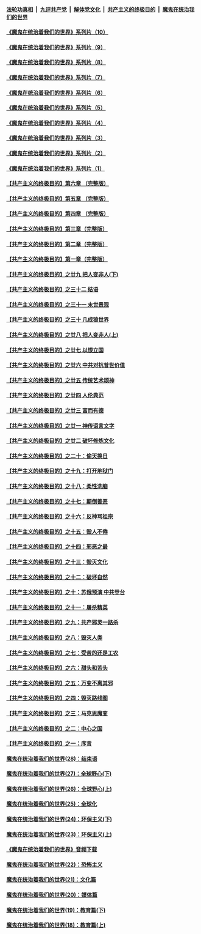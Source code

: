 ####  [法轮功真相](../../../../basic/blob/master/README.md?t=09032202) &nbsp;|&nbsp; [九评共产党](../../../../9ping.md/blob/master/README.md?t=09032202) &nbsp;|&nbsp; [解体党文化](../../../../jtdwh.md/blob/master/README.md?t=09032202)  &nbsp;|&nbsp; [共产主义的终极目的](../../../../gczydzjmd.md/blob/master/README.md?t=09032202) &nbsp;|&nbsp; [魔鬼在统治我们的世界](../../../../mgztzwmdsj.md/blob/master/README.md?t=09032202) 

#### [《魔鬼在统治着我们的世界》系列片（10）](../pages/nsc422/n12292670.md?t=09032202) 

#### [《魔鬼在统治着我们的世界》系列片（9）](../pages/nsc422/n12290859.md?t=09032202) 

#### [《魔鬼在统治着我们的世界》系列片（8）](../pages/nsc422/n12287445.md?t=09032202) 

#### [《魔鬼在统治着我们的世界》系列片（7）](../pages/nsc422/n12283425.md?t=09032202) 

#### [《魔鬼在统治着我们的世界》系列片（6）](../pages/nsc422/n12282314.md?t=09032202) 

#### [《魔鬼在统治着我们的世界》系列片（5）](../pages/nsc422/n12281419.md?t=09032202) 

#### [《魔鬼在统治着我们的世界》系列片（4）](../pages/nsc422/n12274024.md?t=09032202) 

#### [《魔鬼在统治着我们的世界》系列片（3）](../pages/nsc422/n12271322.md?t=09032202) 

#### [《魔鬼在统治着我们的世界》系列片（2）](../pages/nsc422/n12269049.md?t=09032202) 

#### [《魔鬼在统治着我们的世界》系列片（1）](../pages/nsc422/n12267575.md?t=09032202) 

#### [【共产主义的终极目的】第六章 （完整版）](../pages/nsc422/n11428913.md?t=09032202) 

#### [【共产主义的终极目的】第五章 （完整版）](../pages/nsc422/n11428912.md?t=09032202) 

#### [【共产主义的终极目的】第四章 （完整版）](../pages/nsc422/n11428907.md?t=09032202) 

#### [【共产主义的终极目的】第三章（完整版）](../pages/nsc422/n11428848.md?t=09032202) 

#### [【共产主义的终极目的】第二章（完整版）](../pages/nsc422/n11428831.md?t=09032202) 

#### [【共产主义的终极目的】第一章（完整版）](../pages/nsc422/n11417651.md?t=09032202) 

#### [【共产主义的终极目的】之廿九 把人变非人(下)](../pages/nsc422/n11344140.md?t=09032202) 

#### [【共产主义的终极目的】之三十二 结语](../pages/nsc422/n11360535.md?t=09032202) 

#### [【共产主义的终极目的】之三十一 末世景观](../pages/nsc422/n11351129.md?t=09032202) 

#### [【共产主义的终极目的】之三十 几成狼世界](../pages/nsc422/n11348280.md?t=09032202) 

#### [【共产主义的终极目的】之廿八 把人变非人(上)](../pages/nsc422/n11340492.md?t=09032202) 

#### [【共产主义的终极目的】之廿七 以恨立国](../pages/nsc422/n11336944.md?t=09032202) 

#### [【共产主义的终极目的】之廿六 中共对抗普世价值](../pages/nsc422/n11324785.md?t=09032202) 

#### [【共产主义的终极目的】之廿五 传统艺术颂神](../pages/nsc422/n11296396.md?t=09032202) 

#### [【共产主义的终极目的】之廿四 人伦典范](../pages/nsc422/n11296397.md?t=09032202) 

#### [【共产主义的终极目的】之廿三 富而有德](../pages/nsc422/n11283598.md?t=09032202) 

#### [【共产主义的终极目的】之廿一 神传语言文字](../pages/nsc422/n11263265.md?t=09032202) 

#### [【共产主义的终极目的】之廿二 破坏修炼文化](../pages/nsc422/n11245728.md?t=09032202) 

#### [【共产主义的终极目的】之二十：偷天换日](../pages/nsc422/n11238846.md?t=09032202) 

#### [【共产主义的终极目的】之十九：打开地狱门](../pages/nsc422/n11206376.md?t=09032202) 

#### [【共产主义的终极目的】之十八：柔性洗脑](../pages/nsc422/n11199994.md?t=09032202) 

#### [【共产主义的终极目的】之十七：颠倒善恶](../pages/nsc422/n11179782.md?t=09032202) 

#### [【共产主义的终极目的】之十六：反神骂祖宗](../pages/nsc422/n11166798.md?t=09032202) 

#### [【共产主义的终极目的】之十五：毁人不倦](../pages/nsc422/n11166792.md?t=09032202) 

#### [【共产主义的终极目的】之十四：邪恶之最](../pages/nsc422/n11150249.md?t=09032202) 

#### [【共产主义的终极目的】之十三：毁灭文化](../pages/nsc422/n11135227.md?t=09032202) 

#### [【共产主义的终极目的】之十二：破坏自然](../pages/nsc422/n11135214.md?t=09032202) 

#### [【共产主义的终极目的】之十：苏俄预演 中共登台](../pages/nsc422/n11118424.md?t=09032202) 

#### [【共产主义的终极目的】之十一：屠杀精英](../pages/nsc422/n11118442.md?t=09032202) 

#### [【共产主义的终极目的】之九：共产邪灵一路杀](../pages/nsc422/n11114139.md?t=09032202) 

#### [【共产主义的终极目的】之八：毁灭人类](../pages/nsc422/n11108503.md?t=09032202) 

#### [【共产主义的终极目的】之七：受苦的还是工农](../pages/nsc422/n11101809.md?t=09032202) 

#### [【共产主义的终极目的】之六：甜头和苦头](../pages/nsc422/n11096971.md?t=09032202) 

#### [【共产主义的终极目的】之五：万变不离其邪](../pages/nsc422/n11091285.md?t=09032202) 

#### [【共产主义的终极目的】之四：毁灭路线图](../pages/nsc422/n11086284.md?t=09032202) 

#### [【共产主义的终极目的】之三：马克思魔变](../pages/nsc422/n11061941.md?t=09032202) 

#### [【共产主义的终极目的】之二：中心之国](../pages/nsc422/n11047728.md?t=09032202) 

#### [【共产主义的终极目的】之一：序言](../pages/nsc422/n11086077.md?t=09032202) 

#### [魔鬼在统治着我们的世界(28)：结束语](../pages/nsc422/n10936246.md?t=09032202) 

#### [魔鬼在统治着我们的世界(27)：全球野心(下)](../pages/nsc422/n10928319.md?t=09032202) 

#### [魔鬼在统治着我们的世界(26)：全球野心(上)](../pages/nsc422/n10900318.md?t=09032202) 

#### [魔鬼在统治着我们的世界(25)：全球化](../pages/nsc422/n10788205.md?t=09032202) 

#### [魔鬼在统治着我们的世界(24)：环保主义(下)](../pages/nsc422/n10695307.md?t=09032202) 

#### [魔鬼在统治着我们的世界(23)：环保主义(上)](../pages/nsc422/n10688613.md?t=09032202) 

#### [《魔鬼在统治着我们的世界》音频下载](../pages/nsc422/n10635553.md?t=09032202) 

#### [魔鬼在统治着我们的世界(22)：恐怖主义](../pages/nsc422/n10614727.md?t=09032202) 

#### [魔鬼在统治着我们的世界(21)：文化篇](../pages/nsc422/n10597706.md?t=09032202) 

#### [魔鬼在统治着我们的世界(20)：媒体篇](../pages/nsc422/n10586579.md?t=09032202) 

#### [魔鬼在统治着我们的世界(19)：教育篇(下)](../pages/nsc422/n10564808.md?t=09032202) 

#### [魔鬼在统治着我们的世界(18)：教育篇(上)](../pages/nsc422/n10526970.md?t=09032202) 

